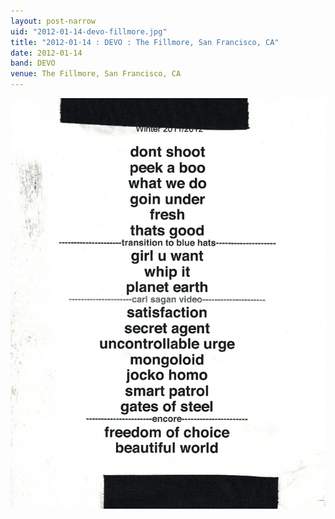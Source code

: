 ```yaml
---
layout: post-narrow
uid: "2012-01-14-devo-fillmore.jpg"
title: "2012-01-14 : DEVO : The Fillmore, San Francisco, CA"
date: 2012-01-14
band: DEVO
venue: The Fillmore, San Francisco, CA
---
```


<div class="showcase">
  <img src="/img/2012/01/20120114-DEVO-Fillmore.jpg" alt="2012-01-14-devo-fillmore.jpg">
</div>
